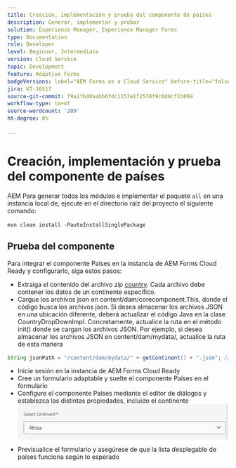 ```yaml
---
title: Creación, implementación y prueba del componente de países
description: Generar, implementar y probar
solution: Experience Manager, Experience Manager Forms
type: Documentation
role: Developer
level: Beginner, Intermediate
version: Cloud Service
topic: Development
feature: Adaptive Forms
badgeVersions: label="AEM Forms as a Cloud Service" before-title="false"
jira: KT-16517
source-git-commit: f9a1fb40aabb6fdc1157e1f2576f9c0d9cf1b099
workflow-type: tm+mt
source-wordcount: '209'
ht-degree: 0%

---
```


# Creación, implementación y prueba del componente de países

AEM Para generar todos los módulos e implementar el paquete `all` en una instancia local de, ejecute en el directorio raíz del proyecto el siguiente comando:

```mvn clean install -PautoInstallSinglePackage```

## Prueba del componente

Para integrar el componente Países en la instancia de AEM Forms Cloud Ready y configurarlo, siga estos pasos:

* Extraiga el contenido del archivo zip [country](assets/countries.zip). Cada archivo debe contener los datos de un continente específico.
* Cargue los archivos json en content/dam/corecomponent.This, donde el código busca los archivos json. Si desea almacenar los archivos JSON en una ubicación diferente, deberá actualizar el código Java en la clase CountryDropDownImpl. Concretamente, actualice la ruta en el método init() donde se cargan los archivos JSON. Por ejemplo, si desea almacenar los archivos JSON en content/dam/mydata/, actualice la ruta de esta manera

```java
String jsonPath = "/content/dam/mydata/" + getContinent() + ".json"; // Update path accordingly
```

* Inicie sesión en la instancia de AEM Forms Cloud Ready
* Cree un formulario adaptable y suelte el componente Países en el formulario
* Configure el componente Países mediante el editor de diálogos y establezca las distintas propiedades, incluido el continente
  ![contenido](assets/select-continent.png)
* Previsualice el formulario y asegúrese de que la lista desplegable de países funciona según lo esperado


